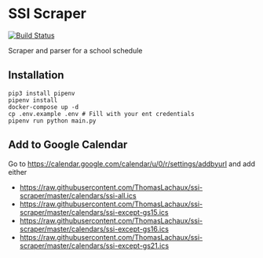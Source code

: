 # SSI Scraper

[![Build Status](https://github.com/ThomasLachaux/ssi-scraper/actions/workflows/ci.yml/badge.svg)](https://github.com/ungdev/ThomasLachaux/ssi-scraper/actions)

Scraper and parser for a school schedule

## Installation

```
pip3 install pipenv
pipenv install
docker-compose up -d
cp .env.example .env # Fill with your ent credentials
pipenv run python main.py
```

## Add to Google Calendar

Go to https://calendar.google.com/calendar/u/0/r/settings/addbyurl and add either

- https://raw.githubusercontent.com/ThomasLachaux/ssi-scraper/master/calendars/ssi-all.ics
- https://raw.githubusercontent.com/ThomasLachaux/ssi-scraper/master/calendars/ssi-except-gs15.ics
- https://raw.githubusercontent.com/ThomasLachaux/ssi-scraper/master/calendars/ssi-except-gs16.ics
- https://raw.githubusercontent.com/ThomasLachaux/ssi-scraper/master/calendars/ssi-except-gs21.ics
